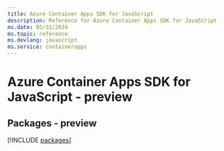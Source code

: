 ```yaml
---
title: Azure Container Apps SDK for JavaScript
description: Reference for Azure Container Apps SDK for JavaScript
ms.date: 05/31/2024
ms.topic: reference
ms.devlang: javascript
ms.service: containerapps
---
```

# Azure Container Apps SDK for JavaScript - preview
## Packages - preview
[!INCLUDE [packages](container-apps-index.md)]